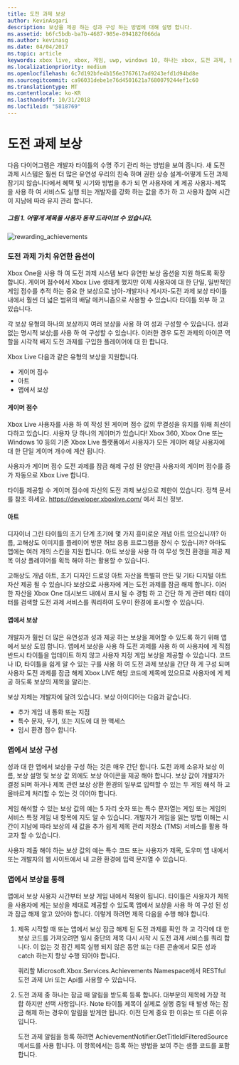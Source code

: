 ```yaml
---
title: 도전 과제 보상
author: KevinAsgari
description: 보상을 제공 하는 성과 구성 하는 방법에 대해 설명 합니다.
ms.assetid: b6fc5bdb-ba7b-4687-985e-894182f066da
ms.author: kevinasg
ms.date: 04/04/2017
ms.topic: article
keywords: xbox live, xbox, 게임, uwp, windows 10, 하나는 xbox, 도전 과제, 보상
ms.localizationpriority: medium
ms.openlocfilehash: 6c7d192bfe4b156e3767617ad9243efd1d94bd8e
ms.sourcegitcommit: ca96031debe1e76d4501621a7680079244ef1c60
ms.translationtype: MT
ms.contentlocale: ko-KR
ms.lasthandoff: 10/31/2018
ms.locfileid: "5818769"
---
```

# <a name="achievement-rewards"></a>도전 과제 보상

다음 다이어그램은 개발자 타이틀의 수명 주기 관리 하는 방법을 보여 줍니다. 새 도전 과제 시스템은 훨씬 더 많은 유연성 우리의 친숙 하며 권한 상승 설계-어떻게 도전 과제 잠기지 않습니다에서 혜택 및 시기와 방법을 추가 되 면 사용자에 게 제공 사용자-제목을 사용 하 여 서비스도 실행 되는 개발자를 강화 하는 값을 추가 하 고 사용자 참여 시간이 지남에 따라 유지 관리 합니다.

##### <a name="figure-1---how-a-title-might-drive-user-behavior"></a>그림 1.   어떻게 제목을 사용자 동작 드라이브 수 있습니다. #####
![rewarding_achievements](../images/omega/achievements_overview_01_drive_behavior.png)

### <a name="flexible-options-for-rewarding-achievement"></a>도전 과제 가치 유연한 옵션이 ###
Xbox One을 사용 하 여 도전 과제 시스템 보다 유연한 보상 옵션을 지원 하도록 확장 합니다. 게이머 점수에서 Xbox Live 생태계 했지만 이제 사용자에 대 한 단일, 일반적인 게임 점수를 추적 하는 중요 한 보상으로 남아-개발자나 게시자-도전 과제 보상 타이틀 내에서 훨씬 더 넓은 범위의 배달 메커니즘으로 사용할 수 있습니다 타이틀 외부 하 고 있습니다.

각 보상 유형의 하나의 보상까지 여러 보상을 사용 하 여 성과 구성할 수 있습니다. 성과 없는 명시적 보상;를 사용 하 여 구성할 수 있습니다. 이러한 경우 도전 과제의 아이콘 역할을 시각적 배지 도전 과제를 구입한 플레이어에 대 한 합니다.

Xbox Live 다음과 같은 유형의 보상을 지원합니다.

* 게이머 점수
* 아트
* 앱에서 보상

#### <a name="gamerscore"></a>게이머 점수 ####
Xbox Live 사용자를 사용 하 여 작성 된 게이머 점수 값의 무결성을 유지를 위해 최선이 다하고 있습니다. 사용자 당 하나의 게이머가 있습니다! Xbox 360, Xbox One 또는 Windows 10 등의 기존 Xbox Live 플랫폼에서 사용자가 모든 게이머 해당 사용자에 대 한 단일 게이머 개수에 계산 됩니다.

사용자가 게이머 점수 도전 과제를 잠금 해제 구성 된 양만큼 사용자의 게이머 점수를 증가 자동으로 Xbox Live 합니다.

타이틀 제공할 수 게이머 점수에 자신의 도전 과제 보상으로 제한이 있습니다. 정책 문서를 참조 하세요. https://developer.xboxlive.com/ 에서 최신 정보.

#### <a name="art"></a>아트 ####
디자이너 그린 타이틀의 초기 단계 초기에 몇 가지 흥미로운 개념 아트 있으십니까? 아름, 고해상도 이미지를 플레이어 방문 허브 응용 프로그램을 장식 수 있습니까? 아마도 앱에는 여러 개의 스킨을 지원 합니다. 아트 보상을 사용 하 여 무성 멋진 환경을 제공 제목 이상 플레이어를 획득 해야 하는 활용할 수 있습니다.

고해상도 개념 아트, 초기 디자인 드로잉 아트 자산을 특별히 만든 및 기타 디지털 아트 자산 제공 될 수 있습니다 보상으로 사용자에 게는 도전 과제를 잠금 해제 합니다. 이러한 자산을 Xbox One 대시보드 내에서 표시 될 수 경험 하 고 간단 하 게 관련 메타 데이터를 검색할 도전 과제 서비스를 쿼리하여 도우미 환경에 표시할 수 있습니다.

#### <a name="in-app-rewards"></a>앱에서 보상 ####
개발자가 훨씬 더 많은 유연성과 성과 제공 하는 보상을 제어할 수 있도록 하기 위해 앱에서 보상 도입 합니다. 앱에서 보상을 사용 하 도전 과제를 사용 하 여 사용자에 게 직접 반드시 타이틀을 업데이트 하지 않고 사용자 지정 게임 보상을 제공할 수 있습니다. 코드나 ID, 타이틀을 쉽게 알 수 있는 구를 사용 하 여 도전 과제 보상을 간단 하 게 구성 되며 사용자 도전 과제를 잠금 해제 Xbox LIVE 해당 코드에 제목에 있으므로 사용자에 게 제공 하도록 보상의 제목을 알리는.

보상 자체는 개발자에 달려 있습니다. 보상 아이디어는 다음과 같습니다.

* 추가 게임 내 통화 또는 지점
* 특수 문자, 무기, 또는 지도에 대 한 액세스
* 임시 환경 점수 합니다.

### <a name="configuring-in-app-rewards"></a>앱에서 보상 구성 ###
성과 대 한 앱에서 보상을 구성 하는 것은 매우 간단 합니다. 도전 과제 소유자 보상 이름, 보상 설명 및 보상 값 외에도 보상 아이콘을 제공 해야 합니다. 보상 값이 개발자가 결정 되며 하거나 제목 관련 보상 상환 환경의 일부로 입력할 수 있는 두 게임 해석 하 고 올바르게 처리할 수 있는 것 이어야 합니다.

게임 해석할 수 있는 보상 값의 예는 5 자리 숫자 또는 특수 문자열는 게임 또는 게임의 서비스 특정 게임 내 항목에 지도 알 수 있습니다. 개발자가 게임을 읽는 방법 이해는 시간이 지남에 따라 보상의 새 값을 추가 쉽게 제목 관리 저장소 (TMS) 서비스를 활용 하고자 할 수 있습니다.

사용자 제출 해야 하는 보상 값의 예는 특수 코드 또는 사용자가 제목, 도우미 앱 내에서 또는 개발자의 웹 사이트에서 내 교환 환경에 입력 문자열 수 있습니다.

### <a name="redeeming-in-app-rewards"></a>앱에서 보상을 통해 ###
앱에서 보상 사용자 시간부터 보상 게임 내에서 적용이 됩니다. 타이틀은 사용자가 제목을 사용자에 게는 보상을 제대로 제공할 수 있도록 앱에서 보상을 사용 하 여 구성 된 성과 잠금 해제 알고 있어야 합니다. 이렇게 하려면 제목 다음을 수행 해야 합니다.

1. 제목 시작할 때 또는 앱에서 보상 잠금 해제 된 도전 과제를 확인 하 고 각각에 대 한 보상 코드를 가져오려면 일시 중단의 제목 다시 시작 시 도전 과제 서비스를 쿼리 합니다. 이 없는 것 잠긴 제목 실행 되지 않은 동안 또는 다른 콘솔에서 모든 성과 catch 하는지 항상 수행 되어야 합니다.  

    쿼리할 Microsoft.Xbox.Services.Achievements Namespace에서 RESTful 도전 과제 Uri 또는 Api를 사용할 수 있습니다.

2. 도전 과제 중 하나는 잠금 때 알림을 받도록 등록 합니다. 대부분의 제목에 가장 적합 하지만 선택 사항입니다. Note 타이틀 제목이 실제로 실행 중일 때 발생 하는 잠금 해제 하는 경우이 알림을 받게만 됩니다. 이전 단계 중요 한 이유는 또 다른 이유입니다.

   도전 과제 알림을 등록 하려면 AchievementNotifier.GetTitleIdFilteredSource 메서드를 사용 합니다. 이 항목에서는 등록 하는 방법을 보여 주는 샘플 코드를 포함 합니다.
